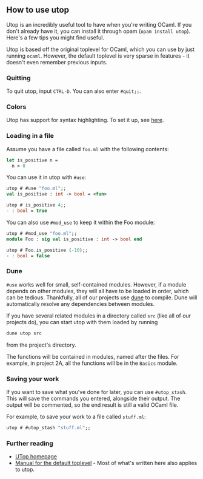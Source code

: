 ## How to use utop

Utop is an incredibly useful tool to have when you're writing OCaml. If you
don't already have it, you can install it through opam (`opam install utop`).
Here's a few tips you might find useful.

Utop is based off the original toplevel for OCaml, which you can use by just
running `ocaml`. However, the default toplevel is very sparse in features - it
doesn't even remember previous inputs.

### Quitting
To quit utop, input `CTRL-D`. You can also enter `#quit;;`.

### Colors
Utop has support for syntax highlighting. To set it up, see
[here](https://github.com/ocaml-community/utop#colors).

### Loading in a file
Assume you have a file called `foo.ml` with the following contents:
```ocaml
let is_positive n =
  n > 0
```

You can use it in utop with `#use`:
```ocaml
utop # #use "foo.ml";;
val is_positive : int -> bool = <fun>

utop # is_positive 4;;
- : bool = true
```

You can also use `#mod_use` to keep it within the Foo module:
```ocaml
utop # #mod_use "foo.ml";;
module Foo : sig val is_positive : int -> bool end

utop # Foo.is_positive (-10);;
- : bool = false
```

### Dune
`#use` works well for small, self-contained modules. However, if a module
depends on other modules, they will all have to be loaded in order, which can be
tedious. Thankfully, all of our projects use [dune](https://dune.build) to
compile. Dune will automatically resolve any dependencies between modules.

If you have several related modules in a directory called `src`
(like all of our projects do), you can start utop with them loaded by running
```sh
dune utop src
```
from the project's directory.

The functions will be contained in modules, named after the files. For example,
in project 2A, all the functions will be in the `Basics` module.

### Saving your work
If you want to save what you've done for later, you can use `#utop_stash`.
This will save the commands you entered, alongside their output. The output
will be commented, so the end result is still a valid OCaml file.

For example, to save your work to a file called `stuff.ml`:
```ocaml
utop # #utop_stash "stuff.ml";;
```


### Further reading
- [UTop homepage](https://github.com/ocaml-community/utop)
- [Manual for the default toplevel](http://caml.inria.fr/pub/docs/manual-ocaml/toplevel.html) - Most of what's written here also applies to utop.
